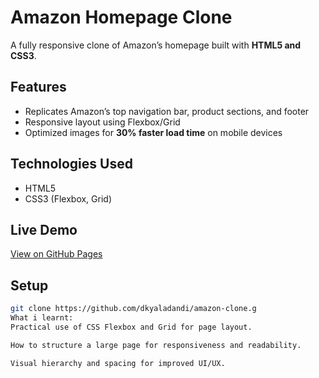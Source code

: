# Amazon Homepage Clone

A fully responsive clone of Amazon’s homepage built with **HTML5 and CSS3**.

## Features
- Replicates Amazon’s top navigation bar, product sections, and footer
- Responsive layout using Flexbox/Grid
- Optimized images for **30% faster load time** on mobile devices

## Technologies Used
- HTML5
- CSS3 (Flexbox, Grid)

## Live Demo
[View on GitHub Pages](https://dkyaladandi.github.io/amazon-clone)

## Setup
```bash
git clone https://github.com/dkyaladandi/amazon-clone.g
What i learnt:
Practical use of CSS Flexbox and Grid for page layout.

How to structure a large page for responsiveness and readability.

Visual hierarchy and spacing for improved UI/UX.
